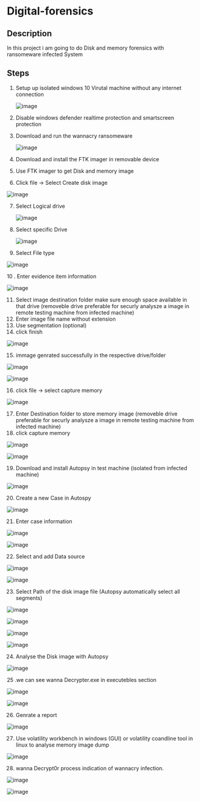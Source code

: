 # Digital-forensics
## Description
In this project i am going to do  Disk and memory forensics with ransomeware infected System 

## Steps
1. Setup up  isolated windows 10 Virutal machine without any internet connection

   ![image](https://github.com/George-1100/Digital-forensics/assets/76154087/2b365fb7-9af3-4f68-bf48-7a147943ca7a)

3. Disable windows defender realtime protection and smartscreen protection
4. Download and run the wannacry ransomeware

   ![image](https://github.com/George-1100/Digital-forensics/assets/76154087/0fdbf265-910c-4dad-b3ea-4403b51757f4)

5. Download and install the FTK imager in removable device
6. Use FTK imager to get Disk and memory image
7. Click file -> Select Create disk image
   
  ![image](https://github.com/George-1100/Digital-forensics/assets/76154087/0ec53541-d60e-4f39-99e3-bc5831c56c94)


7. Select Logical drive
   
   ![image](https://github.com/George-1100/Digital-forensics/assets/76154087/08bbd237-a37a-4bbc-a289-fd90c0f8d3fe)

8. Select specific Drive
   
   ![image](https://github.com/George-1100/Digital-forensics/assets/76154087/fb35ae58-775f-4f77-90a6-44b29a134753)

9. Select File type

  ![image](https://github.com/George-1100/Digital-forensics/assets/76154087/803a345a-76b1-43a3-8997-0f3be4fa3ba8)

10 . Enter evidence item information

  ![image](https://github.com/George-1100/Digital-forensics/assets/76154087/84030f18-5acd-461a-9098-7c03b35cd5cc)

11. Select image destination folder make sure enough space available in that drive (removeble drive preferable for securly analysze a image in remote testing machine from infected machine)
12. Enter image file name without extension
13. Use segmentation (optional)
14. click finish

  ![image](https://github.com/George-1100/Digital-forensics/assets/76154087/017c0783-4aaf-46e6-9357-73ec53e06957)

15. immage genrated successfully in the respective drive/folder
  
   ![image](https://github.com/George-1100/Digital-forensics/assets/76154087/be3e08ac-8e5d-4810-adfd-a7d00d22f6d2)

  ![image](https://github.com/George-1100/Digital-forensics/assets/76154087/9323f36f-46fa-4639-bf1d-7b2622ae6094)

16. click file -> select capture memory

  ![image](https://github.com/George-1100/Digital-forensics/assets/76154087/37f600cd-d8be-4e27-907c-487273fddbf3)

17.  Enter Destination folder to store memory image (removeble drive preferable for securly analysze a image in remote testing machine from infected machine)
18.  click capture memory
     
  ![image](https://github.com/George-1100/Digital-forensics/assets/76154087/fec21965-899e-4e46-826c-b48aeb6ce70f)

  ![image](https://github.com/George-1100/Digital-forensics/assets/76154087/b8b4dde0-eb0f-4c70-85df-cf9c9f1059dd)
  
19. Download and install Autopsy in test machine (isolated from infected machine)

![image](https://github.com/George-1100/Digital-forensics/assets/76154087/668084a1-84e6-4578-b7c3-81345814cd4d)

20. Create a  new Case in Autospy

   ![image](https://github.com/George-1100/Digital-forensics/assets/76154087/6f11cc33-be9d-4a23-9739-483876d62a51)

 21. Enter case information
   
   ![image](https://github.com/George-1100/Digital-forensics/assets/76154087/63e1083c-851d-44c0-bb4d-6c2067acf12f)

   ![image](https://github.com/George-1100/Digital-forensics/assets/76154087/14de6443-2945-4193-9625-34ca48925d63)

22. Select and add Data source
    
   ![image](https://github.com/George-1100/Digital-forensics/assets/76154087/bbc2eee2-3714-410a-a951-a7395a172598)

   ![image](https://github.com/George-1100/Digital-forensics/assets/76154087/94680ea4-8101-46ae-8296-b3e260fff446)

23. Select Path of the disk image file (Autopsy automatically select all segments)
    
   ![image](https://github.com/George-1100/Digital-forensics/assets/76154087/595d042a-1b20-48d4-a1fc-4fb0df413a66)
   
   ![image](https://github.com/George-1100/Digital-forensics/assets/76154087/53dce4d4-800c-47f0-93da-3c5d41d036aa)

   ![image](https://github.com/George-1100/Digital-forensics/assets/76154087/2a465fb1-fc26-4fae-aa4a-8333a1093ce7)

   ![image](https://github.com/George-1100/Digital-forensics/assets/76154087/6f963ecf-5802-4fab-96b2-ce078e0aa48c)


  24. Analyse the Disk image with Autopsy
   
  ![image](https://github.com/George-1100/Digital-forensics/assets/76154087/596e4f85-74ff-44b6-95fb-8997da828975)

  25 .we can see wanna Decrypter.exe in executebles section

  ![image](https://github.com/George-1100/Digital-forensics/assets/76154087/5eb94997-5e1e-4bdc-92e3-e409913a904a)

  ![image](https://github.com/George-1100/Digital-forensics/assets/76154087/f9af16eb-b0da-4934-bfcd-d58837a42ef8)


26. Genrate a report

  ![image](https://github.com/George-1100/Digital-forensics/assets/76154087/473d67c5-f440-46a2-9a80-c714f891361d)


27. Use volatility workbench in windows (GUI) or volatility coandline tool in linux to analyse memory image dump

 ![image](https://github.com/George-1100/Digital-forensics/assets/76154087/98eb16e8-d1d0-4d65-b908-24dba318474f)

 28. wanna Decrypt0r process indication of wannacry infection.

![image](https://github.com/George-1100/Digital-forensics/assets/76154087/61411f49-22d1-4e3d-8925-946a43c600b2)

![image](https://github.com/George-1100/Digital-forensics/assets/76154087/695e9819-64bc-48a3-b4a0-bae8c9db161c)






        

   

